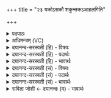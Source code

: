 +++
title = "२३ यकोऽसकौ शकुन्तकऽआहलगिति"

+++
<details><summary>पदपाठः</summary>

य॒कः। अ॒स॒कौ। श॒कु॒न्त॒कः। आ॒हल॑क्। इति॑। वञ्च॑ति। विव॑क्षतऽइ॒वेति॒ विव॑क्षतःऽइव। ते॒। मुख॑म्। अध्व॑र्यो॒ऽइत्यध्व॑र्यो। मा। नः॒। त्वम्। अ॒भि। भा॒ष॒थाः॒। २३।
</details>

<details><summary>अधिमन्त्रम् (VC)</summary>

- राजप्रजे देवते
- प्रजापतिर्ऋषिः
- बृहती
- मध्यमः
</details>

<details><summary>दयानन्द-सरस्वती (हि) - विषयः</summary>

फिर उसी विषय को अगले मन्त्र में कहा है ॥
</details>

<details><summary>दयानन्द-सरस्वती (हि) - पदार्थः</summary>

पदार्थान्वयभाषाः -  हे (अध्वर्यो) यज्ञ के समान आचरण करने हारे राजा ! (त्वम्) तू (नः) हम लोगों के प्रति (मा, अभिभाषथाः) झूठ मत बोलो और (विवक्षत इव) बहुत गप्प-सप्प बकते हुए मनुष्य के मुख के समान (ते) तेरा (मुखम्) मुख मत हो, यदि इस प्रकार (यकः) जो (असकौ) यह राजा गप्प-सप्प करेगा तो (शकुन्तकः) निर्बल पखेरू के समान (आहलक्) भलीभाँति उच्छिन्न जैसे हो (इति) इस प्रकार (वञ्चति) ठगा जायेगा ॥२३ ॥
</details>

<details><summary>दयानन्द-सरस्वती (हि) - भावार्थः</summary>

भावार्थभाषाः -  इस मन्त्र में वाचकलुप्तोपमालङ्कार है। राजा कभी झूठी प्रतिज्ञा करने और कटुवचन बोलनेवाला न हो तथा न किसी को ठगे, जो यह राजा अन्याय करे तो आप भी प्रजाजनों से ठगा जाये ॥२३ ॥
</details>

<details><summary>दयानन्द-सरस्वती (सं) - विषयः</summary>

पुनस्तमेव विषयमाह ॥
</details>

<details><summary>दयानन्द-सरस्वती (सं) - पदार्थः</summary>

पदार्थान्वयभाषाः -  हे अध्वर्यो ! त्वं नो माभिभाषथा मिथ्याभाषणं विवक्षत इव ते मुखं मा भवतु। यद्येवं यकोऽसकौ करिष्यसि, तर्हि शकुन्तक इव राजाऽऽहलगिति न वञ्चति ॥२३ ॥
</details>

<details><summary>दयानन्द-सरस्वती (सं) - भावार्थः</summary>

भावार्थभाषाः -  अत्र वाचकलुप्तोपमालङ्कारः। राजा कदाचिन्मिथ्याप्रतिज्ञः परुषवादी न स्यान्न कंचिद् वञ्चयेत्। यद्ययमन्यायं कुर्यात्तर्हि स्वयमपि प्रजाभिर्वञ्चितः स्यात्॥२३ ॥
</details>

<details><summary>सविता जोशी ← दयानन्दः (म) - भावार्थः</summary>

भावार्थभाषाः -  या मंत्रात वाचकलुप्तोपमालंकार आहे. राजाने कधी असत्य प्रतिज्ञा करू नये व कटू वचन बोलू नसे किंवा कुणाला फसवू नये. जो राजा अन्याय करतो तो स्वतः प्रजेकडून फसविला जातो.
</details>
